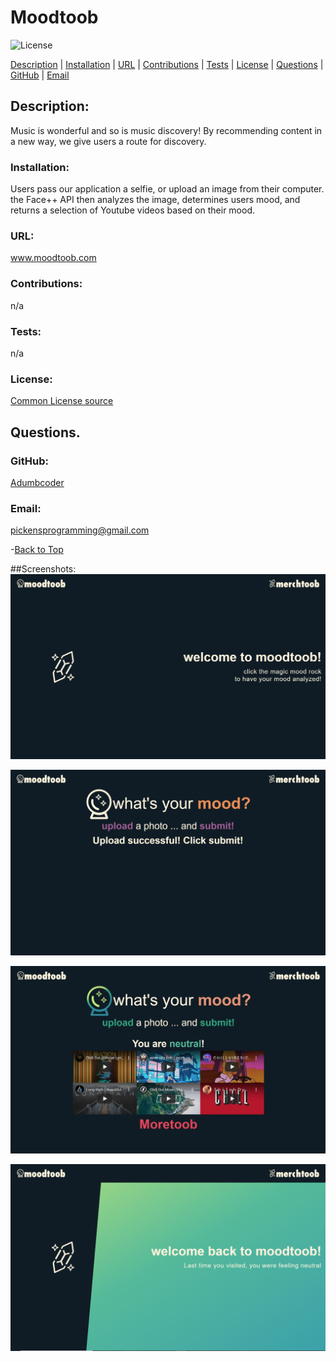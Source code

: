  
  # Moodtoob 

  ![License](https://img.shields.io/static/v1?label=License&message=none&color=green)


  
  [Description](#description) |
    [Installation](#installation) |
    [URL](#url) |
    [Contributions](#contributions) |
    [Tests](#tests) |
    [License](#license) |
    [Questions](#questions) |
    [GitHub](#github) |
    [Email](#email)
    
  ## Description:
  Music is wonderful and so is music discovery! By recommending content in a new way, we give users a route for discovery.

  ### Installation:
  Users pass our application a selfie, or upload an image from their computer. the Face++ API then analyzes the image, determines users mood, and returns a selection of Youtube videos based on their mood.

  ### URL:
  www.moodtoob.com

  ### Contributions:
  n/a

  ### Tests:
  n/a

  ### License:

  [Common License source](https://opensource.org/licenses)
  ## Questions.
  ### GitHub:
  [Adumbcoder](https://adumbcoder.github.io/PersonalProfile/)

  ### Email:
  pickensprogramming@gmail.com

  -[Back to Top](#)

##Screenshots:
![Screenshot of landing page](./screenshots/1_firstVisit.png)

![Screenshot of submission prompt](./screenshots/2_Upload.png)

![Screenshot of successful submission](./screenshots/3_Success.jpg)

![Screenshot of complete request](./screenshots/4_Return.png)
